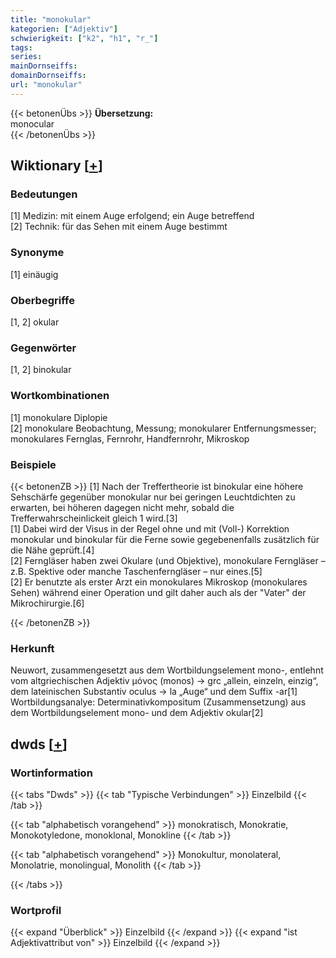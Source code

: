 ```yaml
---
title: "monokular"
kategorien: ["Adjektiv"]
schwierigkeit: ["k2", "h1", "r_"]
tags:
series:
mainDornseiffs:
domainDornseiffs:
url: "monokular"
---
```


{{< betonenÜbs >}}
**Übersetzung:**  
monocular  
{{< /betonenÜbs >}}

## Wiktionary [[+](https://de.wiktionary.org/wiki/monokular)]

### Bedeutungen
[1] Medizin: mit einem Auge erfolgend; ein Auge betreffend  
[2] Technik: für das Sehen mit einem Auge bestimmt  

### Synonyme
[1] einäugig  

### Oberbegriffe
[1, 2] okular  

### Gegenwörter
[1, 2] binokular  

### Wortkombinationen
[1] monokulare Diplopie  
[2] monokulare Beobachtung, Messung; monokularer Entfernungsmesser; monokulares Fernglas, Fernrohr, Handfernrohr, Mikroskop  

### Beispiele
{{< betonenZB >}}
[1] Nach der Treffertheorie ist binokular eine höhere Sehschärfe gegenüber monokular nur bei geringen Leuchtdichten zu erwarten, bei höheren dagegen nicht mehr, sobald die Trefferwahrscheinlickeit gleich 1 wird.[3]  
[1] Dabei wird der Visus in der Regel ohne und mit (Voll-) Korrektion monokular und binokular für die Ferne sowie gegebenenfalls zusätzlich für die Nähe geprüft.[4]  
[2] Ferngläser haben zwei Okulare (und Objektive), monokulare Ferngläser – z.B. Spektive oder manche Taschenferngläser – nur eines.[5]  
[2]  Er benutzte als erster Arzt ein monokulares Mikroskop (monokulares Sehen) während einer Operation und gilt daher auch als der "Vater" der Mikrochirurgie.[6]  

{{< /betonenZB >}}
### Herkunft
Neuwort, zusammengesetzt aus dem Wortbildungselement mono-, entlehnt vom altgriechischen Adjektiv μόνος (monos) → grc „allein, einzeln, einzig“, dem lateinischen Substantiv oculus → la „Auge“ und dem Suffix -ar[1]  
Wortbildungsanalye: Determinativkompositum (Zusammensetzung) aus dem Wortbildungselement mono- und dem Adjektiv okular[2]  



## dwds [[+](https://www.dwds.de/wb/monokular)]

### Wortinformation
{{< tabs "Dwds" >}}
{{< tab "Typische Verbindungen" >}}
Einzelbild
{{< /tab >}}

{{< tab "alphabetisch vorangehend" >}}
monokratisch, Monokratie, Monokotyledone, monoklonal, Monokline
{{< /tab >}}

{{< tab "alphabetisch vorangehend" >}}
Monokultur, monolateral, Monolatrie, monolingual, Monolith
{{< /tab >}}

{{< /tabs >}}

### Wortprofil
{{< expand "Überblick" >}} Einzelbild {{< /expand >}}
{{< expand "ist Adjektivattribut von" >}} Einzelbild {{< /expand >}}

